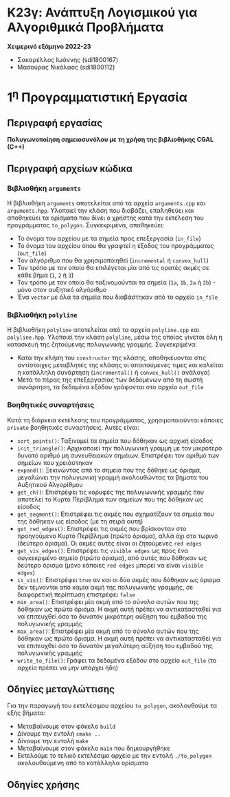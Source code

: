 # Κ23γ: Ανάπτυξη Λογισμικού για Αλγοριθμικά Προβλήματα

**Χειμερινό εξάμηνο 2022-23**
- Σακαρέλλος Ιωάννης (sdi1800167)
- Μασούρας Νικόλαος (sdi1800112)

# 1<sup>η</sup> Προγραμματιστική Εργασία

## Περιγραφή εργασίας

**Πολυγωνοποίηση σημειοσυνόλου με τη χρήση της βιβλιοθήκης CGAL (C++)**
<!-- Περιγραφή της εργαίας -->

## Περιγραφή αρχείων κώδικα

### Βιβλιοθήκη `arguments`

Η βιβλιοθήκη `arguments` αποτελείται από τα αρχεία `arguments.cpp` και `arguments.hpp`. Υλοποιεί την κλάση που διαβάζει, επαληθεύει και αποθηκεύει τα ορίσματα που δίνει ο χρήστης κατά την εκτέλεση του προγράμματος `to_polygon`. Συγκεκριμένα, αποθηκεύει:
- Το όνομα του αρχείου με τα σημεία προς επεξεργασία (`in_file`)
- Το όνομα του αρχείου όπου θα γραφτεί η έξοδος του προγράμματος (`out_file`)
- Τον αλγόριθμο που θα χρησιμοποιηθεί (`incremental` ή `convex_hull`)
- Τον τρόπο με τον οποίο θα επιλέγεται μία από τις ορατές ακμές σε κάθε βήμα (`1`, `2` ή `3`)
- Τον τρόπο με τον οποίο θα ταξινομούνται τα σημεία (`1a`, `1b`, `2a` ή `2b`) - μόνο στον αυξητικό αλγόριθμο
- Ένα `vector` με όλα τα σημεία που διαβάστηκαν από το αρχείο `in_file`

### Βιβλιοθήκη `polyline`

Η βιβλιοθήκη `polyline` αποτελείται από τα αρχεία `polyline.cpp` και `polyline.hpp`. Υλοποιεί την κλάση `polyline`, μέσω της οποίας γίνεται όλη η κατασκευή της ζητούμενης πολυγωνικής γραμμής. Συγκεκριμένα:
- Κατά την κλήση του `constructor` της κλάσης, αποθηκέυονται στις αντίστοιχες μεταβλητές της κλάσης οι απαιτούμενες τιμες και καλείται η κατάλληλη συνάρτηση (`incremental()` ή `convex_hull()` ανάλογα)
- Μετά το πέρας της επεξεργασίας των δεδομένων από τη σωστή συνάρτηση, τα δεδομένα εξόδου γράφονται στο αρχείο `out_file`

### Βοηθητικές συναρτήσεις

Κατά τη διάρκεια εκτέλεσης του προγράμματος, χρησιμοποιούνται κάποιες `private` βοηθητικές συναρτήσεις. Αυτές είναι:
- `sort_points()`: Ταξινομεί τα σημεία που δόθηκαν ως αρχική είσοδος
- `init_triangle()`: Αρχικοποιεί την πολυγωνική γραμμή με τον μικρότερο δυνατό αριθμό μη συνευθειακών σημέιων. Επιστρέφει τον αριθμό των σημείων που χρειάστηκαν
- `expand()`: Ξεκινώντας από το σημείο που της δόθηκε ως όρισμα, μεγαλώνει την πολυγωνική γραμμή ακολουθώντας τα βήματα του Αυξητικού Αλγορίθμου
- `get_ch()`: Επιστρέφει τις κορυφές της πολυγωνικής γραμμής που αποτελεί το Κυρτό Περίβλημα των σημείων που της δόθηκαν ως είσοδος
- `get_segment()`: Επιστρέφει τις ακμές που σχηματίζουν τα σημεία που της δόθηκαν ως είσοδος (με τη σειρά αυτή)
- `get_red_edges()`: Επιστρέφει τις ακμές που βρίσκονταν στο προηγούμενο Κυρτό Περίβλημα (πρώτο όρισμα), αλλά όχι στο τωρινό (δεύτερο όρισμα). Οι ακμές αυτές είναι οι ζητούμενες `red edges`
- `get_vis_edges()`: Επιστρέφει τις `visible edges` ως προς ένα συγκεκριμένο σημείο (πρώτο όρισμα), από αυτές που δόθηκαν ως δεύτερο όρισμα (μόνο κάποιες `red edges` μπορεί να είναι `visible edges`)
- `is_vis()`: Επιστρέφει `true` αν και οι δύο ακμές που δόθηκαν ως όρισμα δεν τέμνονται από καμία ακμή της πολυγωνικής γραμμής, σε διαφορετική περίπτωση επιστρέφει `false`
- `min_area()`: Επιστρέφει μία ακμή από το σύνολο αυτών που της δόθηκαν ως πρώτο όρισμα. Η ακμή αυτή πρέπει να αντικατασταθεί για να επιτευχθεί όσο το δυνατόν μικρότερη αύξηση του εμβαδού της πολυγωνικής γραμμής
- `max_area()`: Επιστρέφει μία ακμή από το σύνολο αυτών που της δόθηκαν ως πρώτο όρισμα. Η ακμή αυτή πρέπει να αντικατασταθεί για να επιτευχθεί όσο το δυνατόν μεγαλύτερη αύξηση του εμβαδού της πολυγωνικής γραμμής
- `write_to_file()`: Γράφει τα δεδομένα εξόδου στο αρχείο `out_file` (το αρχείο πρέπει να μην υπάρχει ήδη)

## Οδηγίες μεταγλώττισης

Για την παραγωγή του εκτελέσιμου αρχείου `to_polygon`, ακολουθούμε τα εξής βήματα:
- Μεταβαίνουμε στον φάκελο `build`
- Δίνουμε την εντολή `cmake ..`
- Δίνουμε την εντολή `make`
- Μεταβαίνουμε στον φάκελο `main` που δημιουργήθηκε
- Εκτελούμε το τελικό εκτελέσιμο αρχείο με την εντολή `./to_polygon` ακολουθούμενη από τα κατάλληλα ορίσματα

## Οδηγίες χρήσης

<!-- Οδηγίες χρήσης του προγράμματος -->
